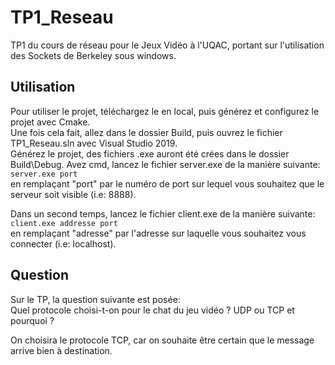 # TP1_Reseau
TP1 du cours de réseau pour le Jeux Vidéo à l'UQAC, portant sur l'utilisation des Sockets de Berkeley sous windows.    

## Utilisation
Pour utiliser le projet, téléchargez le en local, puis générez et configurez le projet avec Cmake.  
Une fois cela fait, allez dans le dossier Build, puis ouvrez le fichier TP1_Reseau.sln avec Visual Studio 2019.  
Générez le projet, des fichiers .exe auront été crées dans le dossier Build\Debug. Avez cmd, lancez le fichier server.exe de la manière suivante:  
```server.exe port```  
en remplaçant "port" par le numéro de port sur lequel vous souhaitez que le serveur soit visible (i.e: 8888).  

Dans un second temps, lancez le fichier client.exe de la manière suivante:  
```client.exe addresse port```  
en remplaçant "adresse" par l'adresse sur laquelle vous souhaitez vous connecter (i.e: localhost).  

## Question  
Sur le TP, la question suivante est posée:  
Quel protocole choisi-t-on pour le chat du jeu vidéo ? UDP ou TCP et pourquoi ?   

On choisira le protocole TCP, car on souhaite être certain que le message arrive bien à destination.  
